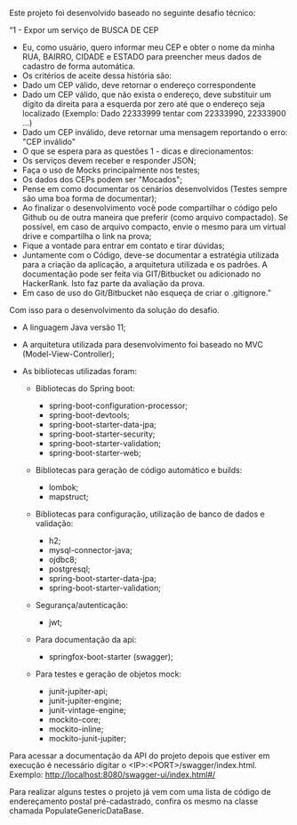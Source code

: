 Este projeto foi desenvolvido baseado no seguinte desafio técnico:

“1 - Expor um serviço de BUSCA DE CEP

-   Eu, como usuário, quero informar meu CEP e obter o nome da minha RUA, BAIRRO, CIDADE e ESTADO para preencher meus dados de cadastro de forma automática.
-   Os critérios de aceite dessa história são:
-   Dado um CEP válido, deve retornar o endereço correspondente
-   Dado um CEP válido, que não exista o endereço, deve substituir um dígito da direita para a esquerda por zero até que o endereço seja localizado (Exemplo: Dado 22333999 tentar com 22333990, 22333900 …)
-   Dado um CEP inválido, deve retornar uma mensagem reportando o erro: "CEP inválido"
-   O que se espera para as questões 1 - dicas e direcionamentos:
-   Os serviços devem receber e responder JSON;
-   Faça o uso de Mocks principalmente nos testes;
-   Os dados dos CEPs podem ser "Mocados";
-   Pense em como documentar os cenários desenvolvidos (Testes sempre são uma boa forma de documentar);
-   Ao finalizar o desenvolvimento você pode compartilhar o código pelo Github ou de outra maneira que preferir (como arquivo compactado). Se possível, em caso de arquivo compacto, envie o mesmo para um virtual drive e compartilha o link na prova;
-   Fique a vontade para entrar em contato e tirar dúvidas;
-   Juntamente com o Código, deve-se documentar a estratégia utilizada para a criação da aplicação, a arquitetura utilizada e os padrões. A documentação pode ser feita via GIT/Bitbucket ou adicionado no HackerRank. Isto faz parte da avaliação da prova.
-   Em caso de uso do Git/Bitbucket não esqueça de criar o .gitignore.”

Com isso para o desenvolvimento da solução do desafio.

-   A linguagem Java versão 11;
-   A arquitetura utilizada para desenvolvimento foi baseado no MVC (Model-View-Controller);
-   As bibliotecas utilizadas foram:

    -   Bibliotecas do Spring boot:

        -   spring-boot-configuration-processor;
        -   spring-boot-devtools;
        -   spring-boot-starter-data-jpa;
        -   spring-boot-starter-security;
        -   spring-boot-starter-validation;
        -    spring-boot-starter-web;
    -   Bibliotecas para geração de código automático e builds:

        -   lombok;
        -   mapstruct;
    -   Bibliotecas para configuração, utilização de banco de dados e validação:

        -   h2;
        -   mysql-connector-java;
        -   ojdbc8;
        -   postgresql;
        -   spring-boot-starter-data-jpa;
        -   spring-boot-starter-validation;
    -   Segurança/autenticação:

        -   jwt;
    -   Para documentação da api:

        -   springfox-boot-starter (swagger);
    -   Para testes e geração de objetos mock:

        -   junit-jupiter-api;
        -   junit-jupiter-engine;
        -   junit-vintage-engine;
        -   mockito-core;
        -   mockito-inline;
        -   mockito-junit-jupiter;

Para acessar a documentação da API do projeto depois que estiver em execução é necessário digitar o &lt;IP&gt;:&lt;PORT&gt;/swagger/index.html. Exemplo: <http://localhost:8080/swagger-ui/index.html#/>

Para realizar alguns testes o projeto já vem com uma lista de código de endereçamento postal pré-cadastrado, confira os mesmo na classe chamada PopulateGenericDataBase.
